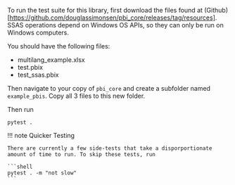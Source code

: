 To run the test suite for this library, first download the files found at (Github)[https://github.com/douglassimonsen/pbi_core/releases/tag/resources]. SSAS operations depend on Windows OS APIs, so they can only be run on Windows computers.

You should have the following files:

- multilang_example.xlsx
- test.pbix
- test_ssas.pbix

Then navigate to your copy of `pbi_core` and create a subfolder named `example_pbis`. Copy all 3 files to this new folder.

Then run 

```shell
pytest .
```


!!! note Quicker Testing

    There are currently a few side-tests that take a disporportionate amount of time to run. To skip these tests, run 

    ```shell
    pytest . -m "not slow"
    ```